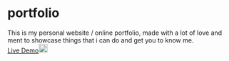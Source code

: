 # portfolio
This is my personal website / online portfolio, made with a lot of love and ment to showcase things that i can do and get you to know me.<br>
<a href="https://apostolos-eleftheriou.github.io/portfolio/" rel="nofollow">Live Demo</a><img class="emoji" alt="point_left" src="https://github.githubassets.com/images/icons/emoji/unicode/1f448.png" width="20" height="20">

